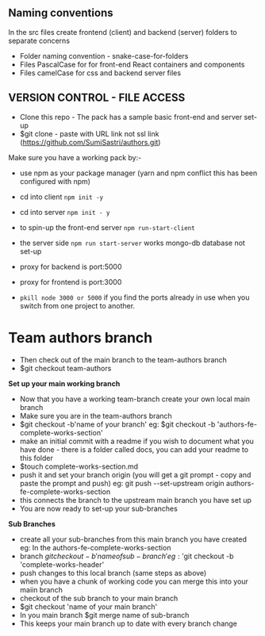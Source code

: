 
## Naming conventions

In the src files create frontend (client) and backend (server) folders to separate concerns
- Folder naming convention - snake-case-for-folders
- Files PascalCase for for front-end React containers and components
- Files camelCase for css and backend server files

## VERSION CONTROL - FILE ACCESS

- Clone this repo - The pack has a sample basic front-end and server set-up
- $git clone - paste with URL link not ssl link (https://github.com/SumiSastri/authors.git)

Make sure you have a working pack by:-
- use npm as your package manager (yarn and npm conflict this has been configured with npm)

- cd into client ```npm init -y```
- cd into server ```npm init - y``` 
- to spin-up the front-end server ```npm run-start-client```
- the server side ```npm run start-server``` works mongo-db database not set-up
- proxy for backend is port:5000
- proxy for frontend is port:3000
- ```pkill node 3000 or 5000``` if you find the ports already in use when you switch from one project to another.

# Team authors branch
- Then check out of the main branch to the team-authors branch
- $git checkout team-authors

__Set up your main working branch__
- Now that you have a working team-branch create your own local main branch
- Make sure you are in the team-authors branch 
- $git checkout -b'name of your branch' eg: $git checkout -b 'authors-fe-complete-works-section' 
- make an initial commit with a readme if you wish to document what you have done - there is a folder called docs, you can add your readme to this folder
- $touch complete-works-section.md 
- push it and set your branch origin (you will get a git prompt - copy and paste the prompt and push)
eg:    git push --set-upstream origin authors-fe-complete-works-section
- this connects the branch to the upstream main branch you have set up
- You are now ready to set-up your sub-branches

__Sub Branches__
- create all your sub-branches from this main branch you have created
eg: In the authors-fe-complete-works-section  
- branch $git checkout -b'name of sub-branch' eg: '$git checkout -b 'complete-works-header' 
- push changes to this local branch (same steps as above)
- when you have a chunk of working code you can merge this into your maiin branch
- checkout of the sub branch to  your main branch
- $git checkout 'name of your main branch'
- In you main branch $git merge name of sub-branch
- This keeps your main  branch up to date with every branch change
